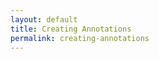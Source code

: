 ```yaml
---
layout: default
title: Creating Annotations
permalink: creating-annotations
---
```

<!-- Add an essay or interpretive material below this line,
using HTML or markdown.  Do not modify this file above this line -->
